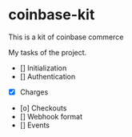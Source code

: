 # coinbase-kit

This is a kit of coinbase commerce

My tasks of the project.

-   [] Initialization
-   [] Authentication
-   [x] Charges
-   [o] Checkouts
-   [] Webhook format
-   [] Events
